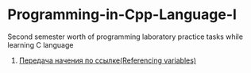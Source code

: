 # Programming-in-Cpp-Language-I
Second semester worth of programming laboratory practice tasks while learning C language

1. [Передача начения по ссылке(Referencing variables)](https://github.com/nazzrrg/Programming-in-Cpp-Language-II/tree/master/Programming%20in%20C%2B%2B/lab1)
